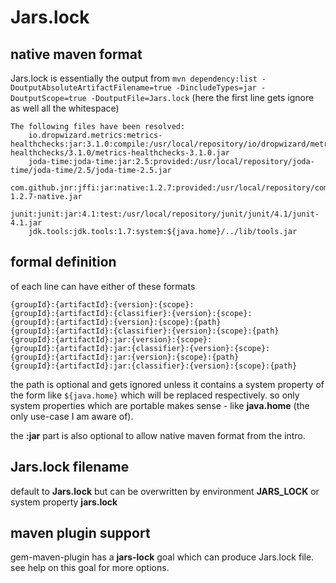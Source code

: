 # Jars.lock

## native maven format

Jars.lock is essentially the output from ```mvn dependency:list -DoutputAbsoluteArtifactFilename=true -DincludeTypes=jar -DoutputScope=true -DoutputFile=Jars.lock``` (here the first line gets ignore as well all the whitespace)

    The following files have been resolved:
        io.dropwizard.metrics:metrics-healthchecks:jar:3.1.0:compile:/usr/local/repository/io/dropwizard/metrics/metrics-healthchecks/3.1.0/metrics-healthchecks-3.1.0.jar
        joda-time:joda-time:jar:2.5:provided:/usr/local/repository/joda-time/joda-time/2.5/joda-time-2.5.jar
        com.github.jnr:jffi:jar:native:1.2.7:provided:/usr/local/repository/com/github/jnr/jffi/1.2.7/jffi-1.2.7-native.jar
        junit:junit:jar:4.1:test:/usr/local/repository/junit/junit/4.1/junit-4.1.jar
        jdk.tools:jdk.tools:1.7:system:${java.home}/../lib/tools.jar

## formal definition

of each line can have either of these formats

    {groupId}:{artifactId}:{version}:{scope}:
    {groupId}:{artifactId}:{classifier}:{version}:{scope}:
    {groupId}:{artifactId}:{version}:{scope}:{path}
    {groupId}:{artifactId}:{classifier}:{version}:{scope}:{path}
    {groupId}:{artifactId}:jar:{version}:{scope}:
    {groupId}:{artifactId}:jar:{classifier}:{version}:{scope}:
    {groupId}:{artifactId}:jar:{version}:{scope}:{path}
    {groupId}:{artifactId}:jar:{classifier}:{version}:{scope}:{path}

the path is optional and gets ignored unless it contains a system property of the form like ```${java.home}``` which will be replaced respectively. so only system properties which are portable makes sense - like **java.home** (the only use-case I am aware of).

the **:jar** part is also optional to allow native maven format from the intro.

## Jars.lock filename

default to **Jars.lock** but can be overwritten by environment **JARS_LOCK** or system property **jars.lock**

## maven plugin support

gem-maven-plugin has a **jars-lock** goal which can produce Jars.lock file. see help on this goal for more options.
